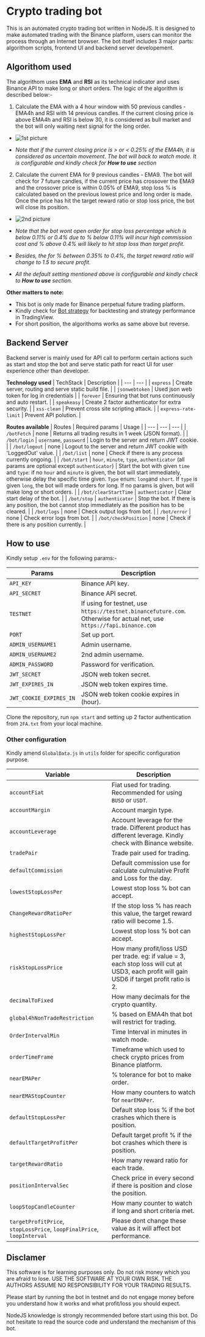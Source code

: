 # Crypto trading bot
This is an automated crypto trading bot written in NodeJS. It is designed to make automated trading with the Binance platform, users can monitor the process through an Internet browser. The bot itself includes 3 major parts: algorithom scripts, frontend UI and backend server developement.

##  Algorithom used
The algorithom uses **EMA** and **RSI** as its technical indicator and uses Binance API to make long or short orders. The logic of the algorithm is described below:-

1. Calculate the EMA with a 4 hour window with 50 previous candles - EMA4h and RSI with 14 previous candles. If the current closing price is above EMA4h and RSI is below 30, it is considered as bull market and the bot will only waiting next signal for the long order. 

- ![1st picture](https://user-images.githubusercontent.com/105770404/199967959-5732cb68-f1d4-4af5-bc28-e972f8e53e1e.png)

- *Note that if the current closing price is > or < 0.25% of the EMA4h, it is considered as uncertain movement. The bot will back to watch mode. It is configurable and kindly check for __How to use__ section*

2. Calculate the current EMA for 9 previous candles - EMA9. The bot will check for 7 future candles, if the current price has crossover the EMA9 and the crossover price is within 0.05% of EMA9, stop loss % is calculated based on the previous lowest price and long order is made. Once the price has hit the target reward ratio or stop loss price, the bot will close its position.

- ![2nd picture](https://user-images.githubusercontent.com/105770404/199973555-f777b1ac-9f80-4e25-a003-d0bcbbcf2f5e.png)

- *Note that the bot wont open order for stop loss percentage which is below 0.11% or 0.4% due to % below 0.11% will incur high commission cost and % above 0.4% will likely to hit stop loss than target profit.*

- *Besides, the for % between 0.35% to 0.4%, the target reward ratio will change to 1.5 to secure profit.*

- *All the default setting mentioned above is configurable and kindly check to __How to use__ section.*

**Other matters to note:**
- This bot is only made for Binance perpetual future trading platform.
- Kindly check for [Bot strategy](https://www.tradingview.com/script/JjAzmxSY-Elbert-RSI/) for backtesting and strategy performance in TradingView.
- For short position, the algorithoms works as same above but reverse.

## Backend Server
Backend server is mainly used for API call to perform certain actions such as start and stop the bot and serve static path for react UI for user experience other than developer.

**Technology used**
| TechStack | Description |
| --- | --- |
| `express` | Create server, routing and serve static build file. |
| `jsonwebtoken` | Used json web token for log in credentials |
| `forever` | Ensuring that bot runs continuously and auto restart. |
| `speakeasy` | Create 2 factor authenticator for extra security. |
| `xss-clean` | Prevent cross site scripting attack. |
| `express-rate-limit` | Prevent API polution. |


**Routes available**
| Routes | Required params | Usage |
| --- | --- | --- |
| `/botFetch` | none | Returns all trading results in 1 week (JSON format). |
| `/bot/login` | `username`, `password` | Login to the server and return JWT cookie. |
| `/bot/logout` | none | Logout to the server and return JWT cookie with 'LoggedOut' value. |
| `/bot/list` | none | Check if there is any process currently ongoing. |
| `/bot/start` | `hour`, `minute`, `type`, `authenticator` (all params are optional except `authenticator`) | Start the bot with given `time` and `type`: if no `hour` and `minute` is given, the bot will start immediately, otherwise delay the specific time given. `Type` enum: `long`and `short`. If `type` is given `long`, the bot will made orders for long. If no params is given, bot will make long or short orders. |
| `/bot/clearStartTime` | `authenticator` | Clear start delay of the bot. |
| `/bot/stop` | `authenticator` | Stop the bot. If there is any position, the bot cannot stop immediately as the position has to be cleared. |
| `/bot/logs` | none | Check output logs from bot. |
| `/bot/error` | none | Check error logs from bot. |
| `/bot/checkPosition` | none | Check if there is any position currently. |

## How to use
Kindly setup `.env` for the following params:-

| Params | Description |
| --- | --- |
| `API_KEY` | Binance API key. |
| `API_SECRET` | Binance API secret. |
| `TESTNET` | If using for testnet, use `https://testnet.binancefuture.com`. Otherwise for actual net, use `https://fapi.binance.com` |
| `PORT` | Set up port. |
| `ADMIN_USERNAME1` | Admin username. |
| `ADMIN_USERNAME2` | 2nd admin username. |
| `ADMIN_PASSWORD` | Password for verification. |
| `JWT_SECRET` | JSON web token secret. |
| `JWT_EXPIRES_IN` | JSON web token expires time. |
| `JWT_COOKIE_EXPIRES_IN` | JSON web token cookie expires in (hour). |

Clone the repository, run `npm start` and setting up 2 factor authentication from `2FA.txt` from your local machine. 

### Other configuration
Kindly amend `GlobalData.js` in `utils` folder for specific configuration purpose. 

| Variable | Description |
| --- | --- |
| `accountFiat` | Fiat used for trading. Recommended for using `BUSD` or `USDT`. |
| `accountMargin` | Account margin type.  |
| `accountLeverage` | Account leverage for the trade. Different product has different leverage. Kindly check with Binance website. |
| `tradePair` | Trade pair used for trading. |
| `defaultCommission` | Default commission use for calculate culmulative Profit and Loss for the day. |
| `lowestStopLossPer` | Lowest stop loss % bot can accept. |
| `ChangeRewardRatioPer` | If the stop loss % has reach this value, the target reward ratio will become 1.5. |
| `highestStopLossPer` | Lowest stop loss % bot can accept. |
| `riskStopLossPrice` | How many profit/loss USD per trade. eg: if value = 3, each stop loss will cut at USD3, each profit will gain USD6 if target profit ratio is 2. |
| `decimalToFixed` | How many decimals for the crypto quantity. |
| `global4hNonTradeRestriction` | % based on EMA4h that bot will restrict for trading. |
| `OrderIntervalMin` | Time Interval in minutes in watch mode. |
| `orderTimeFrame` | Timeframe which used to check crypto prices from Binance platform. |
| `nearEMAPer` | % tolerance for bot to make order. |
| `nearEMAStopCounter` | How many counters to watch for `nearEMAPer`. |
| `defaultStopLossPer` | Default stop loss % if the bot crashes which there is position. |
| `defaultTargetProfitPer` | Default target profit % if the bot crashes which there is position. |
| `targetRewardRatio` | How many reward ratio for each trade. |
| `positionIntervalSec` | Check price in every second if there is position and close the position. |
| `loopStopCandleCounter` | How many counter to watch if long and short criteria met. |
| `targetProfitPrice`, `stopLossPrice`, `loopFinalPrice`, `loopInterval` | Please dont change these value as it will affect bot performance. |

## Disclamer
This software is for learning purposes only. Do not risk money which you are afraid to lose. USE THE SOFTWARE AT YOUR OWN RISK. THE AUTHORS ASSUME NO RESPONSIBILITY FOR YOUR TRADING RESULTS.

Please start by running the bot in testnet and do not engage money before you understand how it works and what profit/loss you should expect.

NodeJS knowledge is strongly recommended before start using this bot. Do not hesitate to read the source code and understand the mechanism of this bot.

